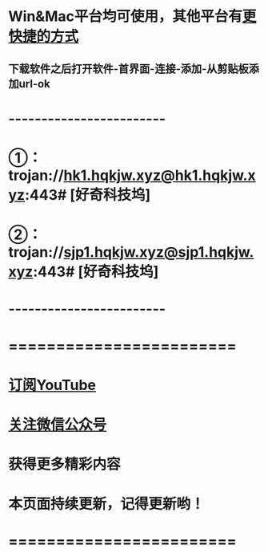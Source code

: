 # Win&Mac平台均可使用，其他平台有[更快捷的方式](http://mp.weixin.qq.com/s?__biz=MzI3NjI0OTA0NQ==&mid=100000150&idx=1&sn=c72c4857c4137d9fad3cf3f0dba1f75a&chksm=6b79212c5c0ea83ac7d1db6c4663d9ce5d753ad5dcc390f39d8d28867bf9e00af4ec884a84f6#rd)

## 下载软件之后打开软件-首界面-连接-添加-从剪贴板添加url-ok

# ------------------------

# ①：trojan://hk1.hqkjw.xyz@hk1.hqkjw.xyz:443# [好奇科技坞]

# ②：trojan://sjp1.hqkjw.xyz@sjp1.hqkjw.xyz:443# [好奇科技坞]

# ------------------------

# ========================

# [订阅YouTube](https://www.youtube.com/channel/UCS6QM2n96qXmqURNikf3ceA?sub_confirmation=1)

# [关注微信公众号](https://raw.githubusercontent.com/ssooenftzero/0X/master/Tube/icon/wxgzh.png)

# 获得更多精彩内容

# 本页面持续更新，记得更新哟！

# ========================